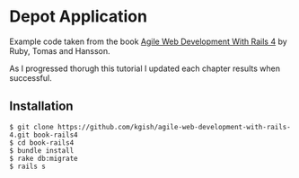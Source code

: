 # Depot Application

Example code taken from the book [Agile Web Development With Rails 4](https://pragprog.com/book/rails4/agile-web-development-with-rails-4) by Ruby, Tomas and Hansson.

As I progressed thorugh this tutorial I updated each chapter results when successful.

## Installation

    $ git clone https://github.com/kgish/agile-web-development-with-rails-4.git book-rails4
    $ cd book-rails4
    $ bundle install
    $ rake db:migrate
    $ rails s
